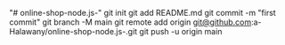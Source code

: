 "# online-shop-node.js-"  git init git add README.md git commit -m "first commit" git branch -M main git remote add origin git@github.com:a-Halawany/online-shop-node.js-.git git push -u origin main

